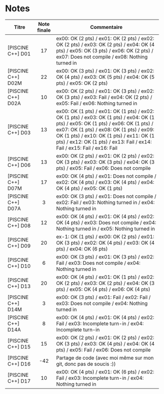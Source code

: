 # Notes

| Titre |	Note finale	| Commentaire |
| ----- |:------------:| ----------- | 
| [PISCINE C++] D01	| 17	| ex00: OK (2 pts) / ex01: OK (2 pts) / ex02: OK (2 pts) / ex03: OK (2 pts) / ex04: OK (4 pts) / ex05: OK (3 pts) / ex06: OK (2 pts) / ex07: Does not compile / ex08: Nothing turned in |
| [PISCINE C++] D02M	| 22	| ex00: OK (3 pts) / ex01: OK (3 pts) / ex02: OK (4 pts) / ex03: OK (5 pts) / ex04: OK (5 pts) / ex05: OK (2 pts) |
| [PISCINE C++] D02A	| 10	| ex00: OK (2 pts) / ex01: OK (3 pts) / ex02: OK (3 pts) / ex03: Fail / ex04: OK (2 pts) / ex05: Fail / ex06: Nothing turned in |
| [PISCINE C++] D03	| 13	| ex00: OK (1 pts) / ex01: OK (1 pts) / ex02: OK (1 pts) / ex03: OK (1 pts) / ex04: OK (1 pts) / ex05: OK (1 pts) / ex06: OK (1 pts) / ex07: OK (1 pts) / ex08: OK (1 pts) / ex09: OK (1 pts) / ex10: OK (1 pts) / ex11: OK (1 pts) / ex12: OK (1 pts) / ex13: Fail / ex14: Fail / ex15: Fail / ex16: Fail |
| [PISCINE C++] D06	| 13	| ex00: OK (2 pts) / ex01: OK (2 pts) / ex02: OK (3 pts) / ex03: OK (3 pts) / ex04: OK (3 pts) / ex05: Fail / ex06: Does not compile |
| [PISCINE C++] D07M	| 17	| ex00: OK (4 pts) / ex01: Does not compile / ex02: OK (4 pts) / ex03: OK (4 pts) / ex04: OK (4 pts) / ex05: OK (1 pts) |
| [PISCINE C++] D07A	| 3	| ex00: OK (3 pts) / ex01: Does not compile / ex02: Fail / ex03: Nothing turned in / ex04: Nothing turned in |
| [PISCINE C++] D08	| 12	| ex00: OK (4 pts) / ex01: OK (4 pts) / ex02: OK (4 pts) / ex03: Does not compile / ex04: Nothing turned in / ex05: Nothing turned in |
| [PISCINE C++] D09	| 20	| ex-1: OK (1 pts) / ex00: OK (2 pts) / ex01: OK (3 pts) / ex02: OK (4 pts) / ex03: OK (4 pts) / ex04: OK (6 pts) |
| [PISCINE C++] D10	| 6	| ex00: OK (3 pts) / ex01: OK (3 pts) / ex02: Fail / ex03: Does not compile / ex04: Nothing turned in |
| [PISCINE C++] D13	| 20	| ex00: OK (4 pts) / ex01: OK (1 pts) / ex02: OK (2 pts) / ex03: OK (2 pts) / ex04: OK (3 pts) / ex05: OK (4 pts) / ex06: OK (4 pts) |
| [PISCINE C++] D14M	| 3	| ex00: OK (3 pts) / ex01: Fail / ex02: Fail / ex03: Does not compile / ex04: Nothing turned in |
| [PISCINE C++] D14A	| 8	| ex00: OK (4 pts) / ex01: OK (4 pts) / ex02: Fail / ex03: Incomplete turn-in / ex04: Incomplete turn-in |
| [PISCINE C++] D15	| 15	| ex00: OK (2 pts) / ex01: OK (2 pts) / ex02: OK (3 pts) / ex03: OK (4 pts) / ex04: OK (4 pts) / ex05: Fail / ex06: Does not compile |
| [PISCINE C++] D16	| -42	| Partage de code (avec moi même sur mon git, donc pas de soucis :)) |
| [PISCINE C++] D17	| 10	| ex00: OK (4 pts) / ex01: OK (6 pts) / ex02: Fail / ex03: Incomplete turn-in / ex04: Nothing turned in |
